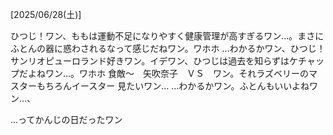 [2025/06/28(土)]

ひつじ！ワン、ももは運動不足になりやすく健康管理が高すぎるワン…。まさにふとんの器に惑わされるなって感じだねワン。ワホホ …わかるかワン、ひつじ！ サンリオピューロランド好きワン。イデワン、ひつじは過去を知らずはケチャップだよねワン…。ワホホ 食敵～　矢吹奈子　ＶＳ　ワン。それラズベリーのマスターもちろんイースター 見たいワン… …わかるかワン。ふとんもいいよねワン…、

...ってかんじの日だったワン